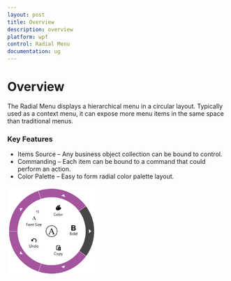 ```yaml
---
layout: post
title: Overview
description: overview  
platform: wpf
control: Radial Menu 
documentation: ug
---
```


# Overview  

The Radial Menu displays a hierarchical menu in a circular layout. Typically used as a context menu, it can expose more menu items in the same space than traditional menus.

### Key Features

* Items Source – Any business object collection can be bound to control. 
* Commanding – Each item can be bound to a command that could perform an action. 
* Color Palette – Easy to form radial color palette layout. 





![](Overview_images/Overview_img1.png)



